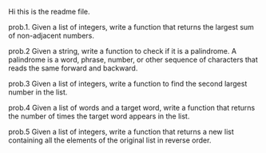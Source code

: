 Hi this is the readme file.

prob.1. Given a list of integers, write a function that returns the largest sum of non-adjacent numbers.

prob.2 Given a string, write a function to check if it is a palindrome. A palindrome is a word, phrase, number, or other sequence of characters that reads the same forward and backward.

prob.3 Given a list of integers, write a function to find the second largest number in the list.

prob.4 Given a list of words and a target word, write a function that returns the number of times the target word appears in the list.

prob.5 Given a list of integers, write a function that returns a new list containing all the elements of the original list in reverse order.
